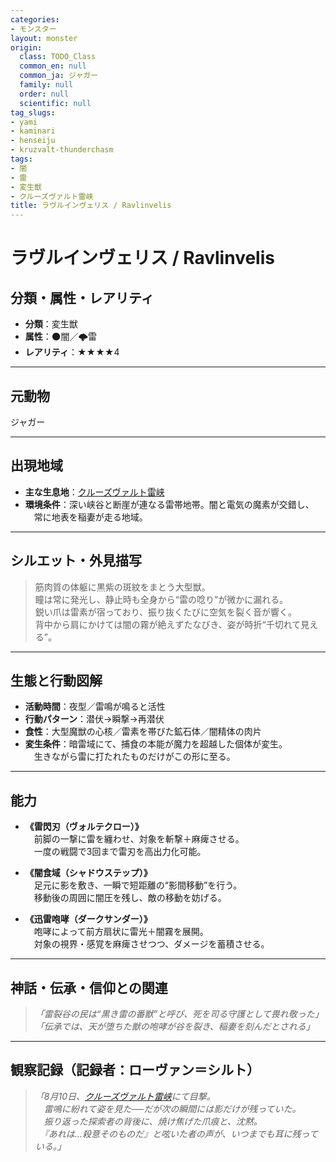 ```yaml
---
categories:
- モンスター
layout: monster
origin:
  class: TODO_Class
  common_en: null
  common_ja: ジャガー
  family: null
  order: null
  scientific: null
tag_slugs:
- yami
- kaminari
- henseiju
- kruzvalt-thunderchasm
tags:
- 闇
- 雷
- 変生獣
- クルーズヴァルト雷峡
title: ラヴルインヴェリス / Ravlinvelis
---
```


# ラヴルインヴェリス / Ravlinvelis

## 分類・属性・レアリティ

* **分類**：変生獣  
* **属性**：🌑闇／🌩雷  
* **レアリティ**：★★★★4

---

## 元動物

ジャガー

---

## 出現地域

* **主な生息地**：[クルーズヴァルト雷峡](../place/kruzvalt_thunderchasm.md)  
* **環境条件**：深い峡谷と断崖が連なる雷帯地帯。闇と電気の魔素が交錯し、  
　常に地表を稲妻が走る地域。

---

## シルエット・外見描写

> 筋肉質の体躯に黒紫の斑紋をまとう大型獣。  
> 瞳は常に発光し、静止時も全身から“雷の唸り”が微かに漏れる。  
> 鋭い爪は雷素が宿っており、振り抜くたびに空気を裂く音が響く。  
> 背中から肩にかけては闇の霧が絶えずたなびき、姿が時折“千切れて見える”。

---

## 生態と行動図解

* **活動時間**：夜型／雷鳴が鳴ると活性  
* **行動パターン**：潜伏→瞬撃→再潜伏  
* **食性**：大型魔獣の心核／雷素を帯びた鉱石体／闇精体の肉片  
* **変生条件**：暗雷域にて、捕食の本能が魔力を超越した個体が変生。  
　生きながら雷に打たれたものだけがこの形に至る。

---

## 能力

* **《雷閃刃（ヴォルテクロー）》**  
　前脚の一撃に雷を纏わせ、対象を斬撃＋麻痺させる。  
　一度の戦闘で3回まで雷刃を高出力化可能。

* **《闇食域（シャドウステップ）》**  
　足元に影を敷き、一瞬で短距離の“影間移動”を行う。  
　移動後の周囲に闇圧を残し、敵の移動を妨げる。

* **《迅雷咆哮（ダークサンダー）》**  
　咆哮によって前方扇状に雷光＋闇霧を展開。  
　対象の視界・感覚を麻痺させつつ、ダメージを蓄積させる。

---

## 神話・伝承・信仰との関連

> *「雷裂谷の民は“黒き雷の番獣”と呼び、死を司る守護として畏れ敬った」*  
> *「伝承では、天が堕ちた獣の咆哮が谷を裂き、稲妻を刻んだとされる」*

---

## 観察記録（記録者：ローヴァン＝シルト）

> *「8月10日、[クルーズヴァルト雷峡](../place/kruzvalt_thunderchasm.md)にて目撃。  
　雷鳴に紛れて姿を見た──だが次の瞬間には影だけが残っていた。  
　振り返った探索者の背後に、焼け焦げた爪痕と、沈黙。  
　『あれは…殺意そのものだ』と呟いた者の声が、いつまでも耳に残っている。」*